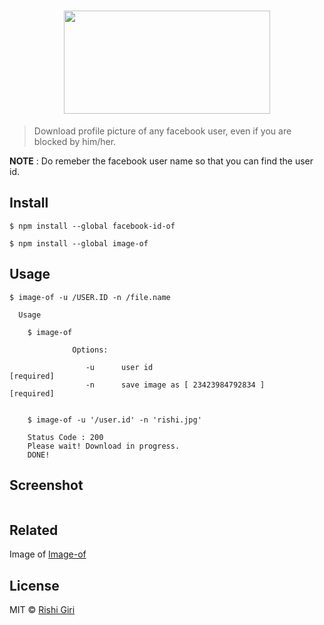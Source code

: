 <h1 align="center">
<img width="330" height="165" src="http://rishigiri.com/github/fbimg.png"></img>
<br>
</h1>

> Download profile picture of any facebook user, even if you are blocked by him/her.

__NOTE__ : Do remeber the facebook user name so that you can find the user id.

## Install

```
$ npm install --global facebook-id-of

$ npm install --global image-of
```

## Usage

```
$ image-of -u /USER.ID -n /file.name

  Usage

    $ image-of

              Options:

                 -u      user id                                        [required]
                 -n      save image as [ 23423984792834 ]               [required]


    $ image-of -u '/user.id' -n 'rishi.jpg'

    Status Code : 200
    Please wait! Download in progress.
    DONE!

```
## Screenshot

<img src="http://rishigiri.com/github/soon.png" alt="">

## Related

Image of [Image-of](https://github.com/CodeDotJS/image-of)


## License

MIT © [Rishi Giri](http://rishigiri.com)
